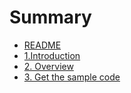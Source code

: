 # Summary

* [README](README.md)
* [1.Introduction](1_Introduction.md)
* [2. Overview](2_Overview.md)
* [3. Get the sample code](3_Get-the-sample-code.md)


